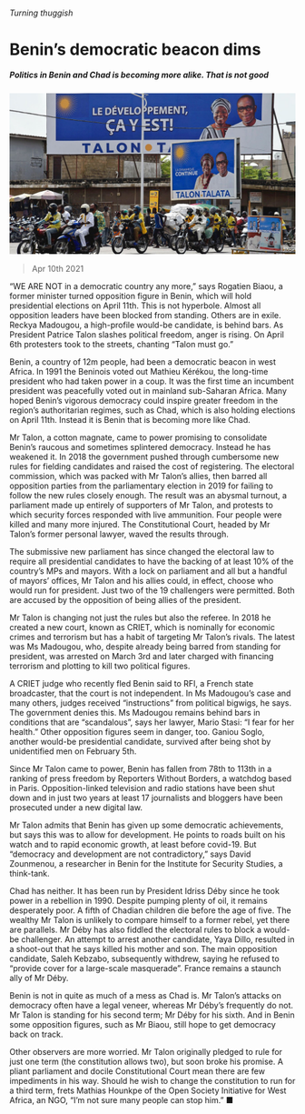 ###### Turning thuggish

# Benin’s democratic beacon dims 

##### Politics in Benin and Chad is becoming more alike. That is not good 

![image](images/20210410_MAP003_0.jpg) 

> Apr 10th 2021 

“WE ARE NOT in a democratic country any more,” says Rogatien Biaou, a former minister turned opposition figure in Benin, which will hold presidential elections on April 11th. This is not hyperbole. Almost all opposition leaders have been blocked from standing. Others are in exile. Reckya Madougou, a high-profile would-be candidate, is behind bars. As President Patrice Talon slashes political freedom, anger is rising. On April 6th protesters took to the streets, chanting “Talon must go.”

Benin, a country of 12m people, had been a democratic beacon in west Africa. In 1991 the Beninois voted out Mathieu Kérékou, the long-time president who had taken power in a coup. It was the first time an incumbent president was peacefully voted out in mainland sub-Saharan Africa. Many hoped Benin’s vigorous democracy could inspire greater freedom in the region’s authoritarian regimes, such as Chad, which is also holding elections on April 11th. Instead it is Benin that is becoming more like Chad.


Mr Talon, a cotton magnate, came to power promising to consolidate Benin’s raucous and sometimes splintered democracy. Instead he has weakened it. In 2018 the government pushed through cumbersome new rules for fielding candidates and raised the cost of registering. The electoral commission, which was packed with Mr Talon’s allies, then barred all opposition parties from the parliamentary election in 2019 for failing to follow the new rules closely enough. The result was an abysmal turnout, a parliament made up entirely of supporters of Mr Talon, and protests to which security forces responded with live ammunition. Four people were killed and many more injured. The Constitutional Court, headed by Mr Talon’s former personal lawyer, waved the results through.

The submissive new parliament has since changed the electoral law to require all presidential candidates to have the backing of at least 10% of the country’s MPs and mayors. With a lock on parliament and all but a handful of mayors’ offices, Mr Talon and his allies could, in effect, choose who would run for president. Just two of the 19 challengers were permitted. Both are accused by the opposition of being allies of the president.

Mr Talon is changing not just the rules but also the referee. In 2018 he created a new court, known as CRIET, which is nominally for economic crimes and terrorism but has a habit of targeting Mr Talon’s rivals. The latest was Ms Madougou, who, despite already being barred from standing for president, was arrested on March 3rd and later charged with financing terrorism and plotting to kill two political figures.

A CRIET judge who recently fled Benin said to RFI, a French state broadcaster, that the court is not independent. In Ms Madougou’s case and many others, judges received “instructions” from political bigwigs, he says. The government denies this. Ms Madougou remains behind bars in conditions that are “scandalous”, says her lawyer, Mario Stasi: “I fear for her health.” Other opposition figures seem in danger, too. Ganiou Soglo, another would-be presidential candidate, survived after being shot by unidentified men on February 5th.

Since Mr Talon came to power, Benin has fallen from 78th to 113th in a ranking of press freedom by Reporters Without Borders, a watchdog based in Paris. Opposition-linked television and radio stations have been shut down and in just two years at least 17 journalists and bloggers have been prosecuted under a new digital law.

Mr Talon admits that Benin has given up some democratic achievements, but says this was to allow for development. He points to roads built on his watch and to rapid economic growth, at least before covid-19. But “democracy and development are not contradictory,” says David Zounmenou, a researcher in Benin for the Institute for Security Studies, a think-tank.

Chad has neither. It has been run by President Idriss Déby since he took power in a rebellion in 1990. Despite pumping plenty of oil, it remains desperately poor. A fifth of Chadian children die before the age of five. The wealthy Mr Talon is unlikely to compare himself to a former rebel, yet there are parallels. Mr Déby has also fiddled the electoral rules to block a would-be challenger. An attempt to arrest another candidate, Yaya Dillo, resulted in a shoot-out that he says killed his mother and son. The main opposition candidate, Saleh Kebzabo, subsequently withdrew, saying he refused to “provide cover for a large-scale masquerade”. France remains a staunch ally of Mr Déby.

Benin is not in quite as much of a mess as Chad is. Mr Talon’s attacks on democracy often have a legal veneer, whereas Mr Déby’s frequently do not. Mr Talon is standing for his second term; Mr Déby for his sixth. And in Benin some opposition figures, such as Mr Biaou, still hope to get democracy back on track.

Other observers are more worried. Mr Talon originally pledged to rule for just one term (the constitution allows two), but soon broke his promise. A pliant parliament and docile Constitutional Court mean there are few impediments in his way. Should he wish to change the constitution to run for a third term, frets Mathias Hounkpe of the Open Society Initiative for West Africa, an NGO, “I’m not sure many people can stop him.” ■


